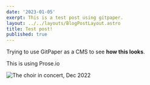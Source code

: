 ```yaml
---
date: '2023-01-05'
exerpt: This is a test post using gitpaper.
layout: ../../layouts/BlogPostLayout.astro
title: Test post!
published: true
---
```

Trying to use GitPaper as a CMS to see **how this looks**.

This is using Prose.io

![The choir in concert, Dec 2022]({{site.baseurl}}/public/images/christmerge.png)
